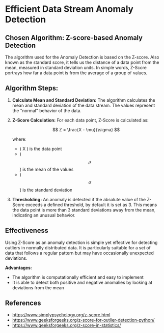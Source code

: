 # Efficient Data Stream Anomaly Detection

## Chosen Algorithm: Z-score-based Anomaly Detection

The algorithm used for the Anomaly Detection is based on the Z-score. Also known as the standard score, it tells us the distance of a data point from the mean, measured in standard deviation units. In simple words, Z-Score portrays how far a data point is from the average of a group of values. 

## Algorithm Steps:

1. **Calculate Mean and Standard Deviation:** The algorithm calculates the mean and standard deviation of the data stream. The values represent the "normal" behavior of the data.

2. **Z-Score Calculation:** For each data point, Z-Score is calculated as:

    $$
    Z = \frac{X - \mu}{\sigma}
    $$

    where: 
    - \( X \) is the data point
    - \( $$\mu$$ \) is the mean of the values
    - \( $$\sigma$$ \) is the standard deviation

3. **Thresholding:** An anomaly is detected if the absolute value of the Z-Score exceeds a defined threshold, by default it is set as 3. This means the data point is more than 3 standard deviations away from the mean, indicating an unusual behavior.

## Effectiveness

Using Z-Score as an anomaly detection is simple yet effective for detecting outliers in normally distributed data. It is particularly suitable for a set  of data that follows a regular pattern but may have occasionally unexpected deviations.

**Advantages:**
- The algorithm is computationally efficient and easy to implement
- It is able to detect both positive and negative anomalies by looking at deviations from the mean


## References
- <https://www.simplypsychology.org/z-score.html>
- <https://www.geeksforgeeks.org/z-score-for-outlier-detection-python/>
- <https://www.geeksforgeeks.org/z-score-in-statistics/>